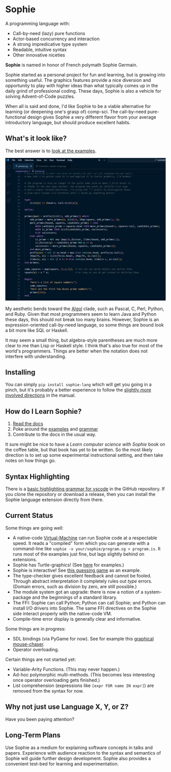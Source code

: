 # Sophie

A programming language with:

* Call-by-need (lazy) pure functions
* Actor-based concurrency and interaction
* A strong impredicative type system
* Readable, intuitive syntax
* Other innovative niceties

**Sophie** is named in honor of French polymath Sophie Germain.

Sophie started as a personal project for fun and learning, but is growing into something useful.
The graphics features provide a nice diversion and opportunity to play with
higher ideas than what typically comes up in the daily grind of professional coding.
These days, Sophie is also a vehicle for solving Advent-of-Code puzzles.

When all is said and done, I'd like Sophie to be a viable alternative for learning (or deepening one's grasp of) comp-sci.
The call-by-need pure-functional design gives Sophie a very different flavor from your average introductory language,
but should produce excellent habits.

## What's it look like?

The best answer is to [look at the examples](https://github.com/kjosib/sophie/tree/main/examples).

![Syntax Highlighting](https://github.com/kjosib/sophie/blob/main/docs/syntax%20highlight.png?raw=true)

My aesthetic bends toward the [Algol](https://www.theregister.com/2020/05/15/algol_60_at_60/) clade,
such as Pascal, C, Perl, Python, and Ruby. Given that most programmers seem to learn Java and Python these days,
this should not break too many brains. However, Sophie is an expression-oriented call-by-need language,
so some things are bound look a bit more like SQL or Haskell.

It may seem a small thing, but algebra-style parentheses are much more clear to me than Lisp or Haskell style.
I think that's also true for most of the world's programmers.
Things are better when the notation does not interfere with understanding.

## Installing

You can simply `pip install sophie-lang` which will get you going in a pinch,
but it's probably a better experience to follow the
[slightly more involved directions](https://sophie.readthedocs.io/en/latest/howto/quick_start.html)
in the manual.

## How do I Learn Sophie?

1. [Read the docs](https://sophie.readthedocs.io)
2. Poke around the [examples](https://github.com/kjosib/sophie/tree/main/examples) and [grammar](https://github.com/kjosib/sophie/blob/main/sophie/Sophie.md)
3. Contribute to the docs in the usual way.

It sure might be nice to have a *Learn computer science with Sophie*
book on the coffee table, but that book has yet to be written.
So the most likely direction is to set up some experimental instructional setting,
and then take notes on how things go.

## Syntax Highlighting

There is a
[basic highlighting grammar for vscode](https://github.com/kjosib/sophie/tree/main/ide-ext/vscode/sophie-lang)
in the GitHub repository.
If you clone the repository or download a release,
then you can install the Sophie language extension directly from there.

## Current Status

Some things are going well:

* A native-code [Virtual-Machine](https://github.com/kjosib/sophie/tree/main/vm) can run Sophie code at a respectable speed.
  It reads a "compiled" form which you can generate with a command-line like `sophie -x your/sophie/program.sg > program.is`.
  It runs most of the examples just fine, but lags slightly behind on extensions.
* Sophie has Turtle-graphics! (See [here](https://github.com/kjosib/sophie/blob/main/examples/turtle/turtle.sg) for examples.)
* Sophie is interactive! See [this guessing game](https://github.com/kjosib/sophie/blob/main/examples/games/guess_the_number.sg) as an example.
* The type-checker gives excellent feedback and cannot be fooled. Through abstract interpretation it completely rules out *type* errors.
  (Domain errors, such as division by zero, are still possible.)
* The module system got an upgrade: there is now a notion of a system-package and the beginnings of a standard library.
* The FFI: Sophie can call Python; Python can call Sophie; and Python can install I/O drivers into Sophie.
  The same FFI directives on the Sophie side interact properly with the native-code VM.
* Compile-time error display is generally clear and informative.

Some things are in progress:

* SDL bindings (via PyGame for now). See for example this [graphical mouse-chaser](https://github.com/kjosib/sophie/blob/main/examples/games/mouse.sg).
* Operator overloading.

Certain things are not started yet:

* Variable-Arity Functions. (This may never happen.)
* Ad-hoc polymorphic multi-methods. (This becomes less interesting once operator overloading gets finished.)
* List comprehension (expressions like `[expr FOR name IN expr]`) are removed from the syntax for now.

## Why not just use Language X, Y, or Z?

Have you been paying attention?

## Long-Term Plans

Use Sophie as a medium for explaining software concepts in talks and papers.
Experience with audience reaction to the syntax and semantics of Sophie will guide further design development.
Sophie also provides a convenient test-bed for learning and experimentation.

